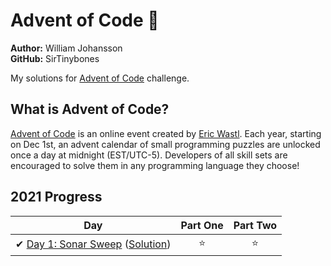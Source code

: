 # Advent of Code 🎄

**Author:** William Johansson  
**GitHub:** SirTinybones

My solutions for [Advent of Code](https://adventofcode.com/) challenge.

## What is Advent of Code?

[Advent of Code](http://adventofcode.com) is an online event created by [Eric Wastl](https://twitter.com/ericwastl). Each year, starting on Dec 1st, an advent calendar of small programming puzzles are unlocked once a day at midnight (EST/UTC-5). Developers of all skill sets are encouraged to solve them in any programming language they choose!

## 2021 Progress

| Day  | Part One | Part Two |
|---|:---:|:---:|
| ✔ [Day 1: Sonar Sweep](https://adventofcode.com/2020/day/1) ([Solution](2021/01))|⭐|⭐|
